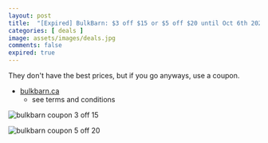 ```yaml
---
layout: post
title:  "[Expired] BulkBarn: $3 off $15 or $5 off $20 until Oct 6th 2024"
categories: [ deals ]
image: assets/images/deals.jpg
comments: false
expired: true
---
```


They don't have the best prices, but if you go anyways, use a coupon.

- [bulkbarn.ca](https://www.bulkbarn.ca/en/Coupons)
    - see terms and conditions


![bulkbarn coupon 3 off 15](https://www.bulkbarn.ca/BulkBarn/media/web_coupon/ENG_F0624_3OFF15.PNG)

![bulkbarn coupon 5 off 20](https://www.bulkbarn.ca/BulkBarn/media/web_coupon/ENG_F0624_5OFF20.PNG)


